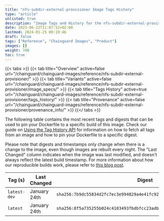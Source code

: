 ```yaml
---
title: "nfs-subdir-external-provisioner Image Tags History"
type: "article"
unlisted: true
description: "Image Tags and History for the nfs-subdir-external-provisioner Chainguard Image"
date: 2023-06-22T11:07:52+02:00
lastmod: 2024-01-25 00:19:46
draft: false
tags: ["Reference", "Chainguard Images", "Product"]
images: []
weight: 700
toc: true
---
```


{{< tabs >}}
{{< tab title="Overview" active=false url="/chainguard/chainguard-images/reference/nfs-subdir-external-provisioner/" >}}
{{< tab title="Variants" active=false url="/chainguard/chainguard-images/reference/nfs-subdir-external-provisioner/image_specs/" >}}
{{< tab title="Tags History" active=true url="/chainguard/chainguard-images/reference/nfs-subdir-external-provisioner/tags_history/" >}}
{{< tab title="Provenance" active=false url="/chainguard/chainguard-images/reference/nfs-subdir-external-provisioner/provenance_info/" >}}
{{</ tabs >}}

The following table contains the most recent tags and digests that can be used to pin your Dockerfile to a specific build of this image. Check our guide on [Using the Tag History API](/chainguard/chainguard-images/using-the-tag-history-api/) for information on how to fetch all tags from an image and how to pin your Dockerfile to a specific digest.

Please note that digests and timestamps only change when there is a change to the image, even though images are rebuilt every night. The "Last Changed" column indicates when the image was last modified, and doesn't always reflect the latest build timestamp. For more information about how our reproducible builds work, please refer to [this blog post](https://www.chainguard.dev/unchained/reproducing-chainguards-reproducible-image-builds).

| Tag (s)       | Last Changed | Digest                                                                    |
|---------------|--------------|---------------------------------------------------------------------------|
|  `latest-dev` | January 24th | `sha256:7b9dc55834d2fc7ec3e994829a4e41fc92713be8e796ed60d0f70b1f3296f7a5` |
|  `latest`     | January 24th | `sha256:8f5a735255b024c4103493fbdbfcc23adb6bf60d183e57a68d95818b2ec94cee` |

